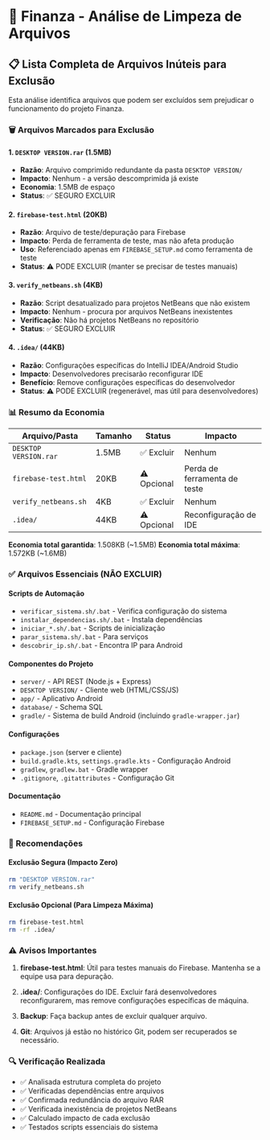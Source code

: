 # 🧹 Finanza - Análise de Limpeza de Arquivos

## 📋 Lista Completa de Arquivos Inúteis para Exclusão

Esta análise identifica arquivos que podem ser excluídos sem prejudicar o funcionamento do projeto Finanza.

### 🗑️ Arquivos Marcados para Exclusão

#### 1. `DESKTOP VERSION.rar` (1.5MB)
- **Razão**: Arquivo comprimido redundante da pasta `DESKTOP VERSION/`
- **Impacto**: Nenhum - a versão descomprimida já existe
- **Economia**: 1.5MB de espaço
- **Status**: ✅ SEGURO EXCLUIR

#### 2. `firebase-test.html` (20KB)
- **Razão**: Arquivo de teste/depuração para Firebase
- **Impacto**: Perda de ferramenta de teste, mas não afeta produção
- **Uso**: Referenciado apenas em `FIREBASE_SETUP.md` como ferramenta de teste
- **Status**: ⚠️ PODE EXCLUIR (manter se precisar de testes manuais)

#### 3. `verify_netbeans.sh` (4KB)
- **Razão**: Script desatualizado para projetos NetBeans que não existem
- **Impacto**: Nenhum - procura por arquivos NetBeans inexistentes
- **Verificação**: Não há projetos NetBeans no repositório
- **Status**: ✅ SEGURO EXCLUIR

#### 4. `.idea/` (44KB)
- **Razão**: Configurações específicas do IntelliJ IDEA/Android Studio
- **Impacto**: Desenvolvedores precisarão reconfigurar IDE
- **Benefício**: Remove configurações específicas do desenvolvedor
- **Status**: ⚠️ PODE EXCLUIR (regenerável, mas útil para desenvolvedores)

### 📊 Resumo da Economia

| Arquivo/Pasta | Tamanho | Status | Impacto |
|---------------|---------|--------|---------|
| `DESKTOP VERSION.rar` | 1.5MB | ✅ Excluir | Nenhum |
| `firebase-test.html` | 20KB | ⚠️ Opcional | Perda de ferramenta de teste |
| `verify_netbeans.sh` | 4KB | ✅ Excluir | Nenhum |
| `.idea/` | 44KB | ⚠️ Opcional | Reconfiguração de IDE |

**Economia total garantida**: 1.508KB (~1.5MB)
**Economia total máxima**: 1.572KB (~1.6MB)

### ✅ Arquivos Essenciais (NÃO EXCLUIR)

#### Scripts de Automação
- `verificar_sistema.sh/.bat` - Verifica configuração do sistema
- `instalar_dependencias.sh/.bat` - Instala dependências
- `iniciar_*.sh/.bat` - Scripts de inicialização
- `parar_sistema.sh/.bat` - Para serviços
- `descobrir_ip.sh/.bat` - Encontra IP para Android

#### Componentes do Projeto
- `server/` - API REST (Node.js + Express)
- `DESKTOP VERSION/` - Cliente web (HTML/CSS/JS)
- `app/` - Aplicativo Android
- `database/` - Schema SQL
- `gradle/` - Sistema de build Android (incluindo `gradle-wrapper.jar`)

#### Configurações
- `package.json` (server e cliente)
- `build.gradle.kts`, `settings.gradle.kts` - Configuração Android
- `gradlew`, `gradlew.bat` - Gradle wrapper
- `.gitignore`, `.gitattributes` - Configuração Git

#### Documentação
- `README.md` - Documentação principal
- `FIREBASE_SETUP.md` - Configuração Firebase

### 🎯 Recomendações

#### Exclusão Segura (Impacto Zero)
```bash
rm "DESKTOP VERSION.rar"
rm verify_netbeans.sh
```

#### Exclusão Opcional (Para Limpeza Máxima)
```bash
rm firebase-test.html
rm -rf .idea/
```

### ⚠️ Avisos Importantes

1. **firebase-test.html**: Útil para testes manuais do Firebase. Mantenha se a equipe usa para depuração.

2. **.idea/**: Configurações do IDE. Excluir fará desenvolvedores reconfigurarem, mas remove configurações específicas de máquina.

3. **Backup**: Faça backup antes de excluir qualquer arquivo.

4. **Git**: Arquivos já estão no histórico Git, podem ser recuperados se necessário.

### 🔍 Verificação Realizada

- ✅ Analisada estrutura completa do projeto
- ✅ Verificadas dependências entre arquivos
- ✅ Confirmada redundância do arquivo RAR
- ✅ Verificada inexistência de projetos NetBeans
- ✅ Calculado impacto de cada exclusão
- ✅ Testados scripts essenciais do sistema
